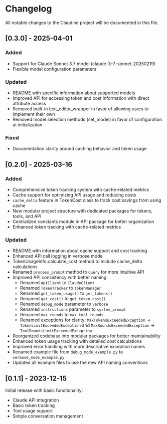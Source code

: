 # Changelog

All notable changes to the Claudine project will be documented in this file.

## [0.3.0] - 2025-04-01

### Added
- Support for Claude Sonnet 3.7 model (claude-3-7-sonnet-20250219)
- Flexible model configuration parameters

### Updated
- README with specific information about supported models
- Improved API for accessing token and cost information with direct attribute access
- Removed built-in text_editor_wrapper in favor of allowing users to implement their own
- Removed model selection methods (set_model) in favor of configuration at initialization

### Fixed
- Documentation clarity around caching behavior and token usage

## [0.2.0] - 2025-03-16

### Added
- Comprehensive token tracking system with cache-related metrics
- Cache support for optimizing API usage and reducing costs
- `cache_delta` feature in TokenCost class to track cost savings from using cache
- New modular project structure with dedicated packages for tokens, tools, and API
- Centralized constants module in API package for better organization
- Enhanced token tracking with cache-related metrics

### Updated
- README with information about cache support and cost tracking
- Enhanced API call logging in verbose mode
- TokenUsageInfo.calculate_cost method to include cache_delta calculations
- Renamed `process_prompt` method to `query` for more intuitive API
- Improved API consistency with better naming:
  - Renamed `ApiClient` to `ClaudeClient`
  - Renamed `TokenTracker` to `TokenManager`
  - Renamed `get_token_usage()` to `get_tokens()`
  - Renamed `get_cost()` to `get_token_cost()`
  - Renamed `debug_mode` parameter to `verbose`
  - Renamed `instructions` parameter to `system_prompt`
  - Renamed `max_rounds` to `max_tool_rounds`
  - Renamed exceptions for clarity: `MaxTokensExceededException` → `TokenLimitExceededException` and `MaxRoundsExceededException` → `ToolRoundsLimitExceededException`
- Reorganized codebase into modular packages for better maintainability
- Enhanced token usage tracking with detailed cost calculations
- Improved error handling with more descriptive exception names
- Renamed example file from `debug_mode_example.py` to `verbose_mode_example.py`
- Updated all example files to use the new API naming conventions

## [0.1.1] - 2023-12-15

Initial release with basic functionality:
- Claude API integration
- Basic token tracking
- Tool usage support
- Simple conversation management
